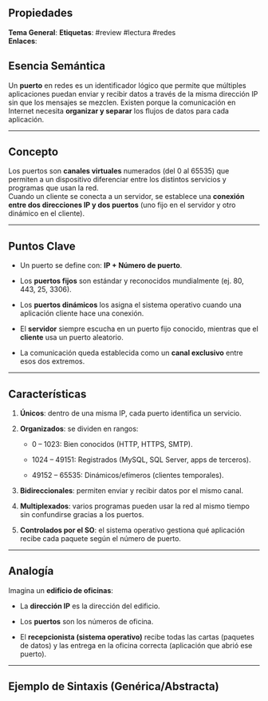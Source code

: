 ## Propiedades
**Tema General**:
**Etiquetas**: #review #lectura #redes  
**Enlaces**: 

## Esencia Semántica

Un **puerto** en redes es un identificador lógico que permite que múltiples aplicaciones puedan enviar y recibir datos a través de la misma dirección IP sin que los mensajes se mezclen. Existen porque la comunicación en Internet necesita **organizar y separar** los flujos de datos para cada aplicación.

---

## Concepto

Los puertos son **canales virtuales** numerados (del 0 al 65535) que permiten a un dispositivo diferenciar entre los distintos servicios y programas que usan la red.  
Cuando un cliente se conecta a un servidor, se establece una **conexión entre dos direcciones IP y dos puertos** (uno fijo en el servidor y otro dinámico en el cliente).

---

## Puntos Clave

- Un puerto se define con: **IP + Número de puerto**.
    
- Los **puertos fijos** son estándar y reconocidos mundialmente (ej. 80, 443, 25, 3306).
    
- Los **puertos dinámicos** los asigna el sistema operativo cuando una aplicación cliente hace una conexión.
    
- El **servidor** siempre escucha en un puerto fijo conocido, mientras que el **cliente** usa un puerto aleatorio.
    
- La comunicación queda establecida como un **canal exclusivo** entre esos dos extremos.
    

---

## Características

1. **Únicos**: dentro de una misma IP, cada puerto identifica un servicio.
    
2. **Organizados**: se dividen en rangos:
    
    - 0 – 1023: Bien conocidos (HTTP, HTTPS, SMTP).
        
    - 1024 – 49151: Registrados (MySQL, SQL Server, apps de terceros).
        
    - 49152 – 65535: Dinámicos/efímeros (clientes temporales).
        
3. **Bidireccionales**: permiten enviar y recibir datos por el mismo canal.
    
4. **Multiplexados**: varios programas pueden usar la red al mismo tiempo sin confundirse gracias a los puertos.
    
5. **Controlados por el SO**: el sistema operativo gestiona qué aplicación recibe cada paquete según el número de puerto.
    

---

## Analogía

Imagina un **edificio de oficinas**:

- La **dirección IP** es la dirección del edificio.
    
- Los **puertos** son los números de oficina.
    
- El **recepcionista (sistema operativo)** recibe todas las cartas (paquetes de datos) y las entrega en la oficina correcta (aplicación que abrió ese puerto).
    

---

## Ejemplo de Sintaxis (Genérica/Abstracta)